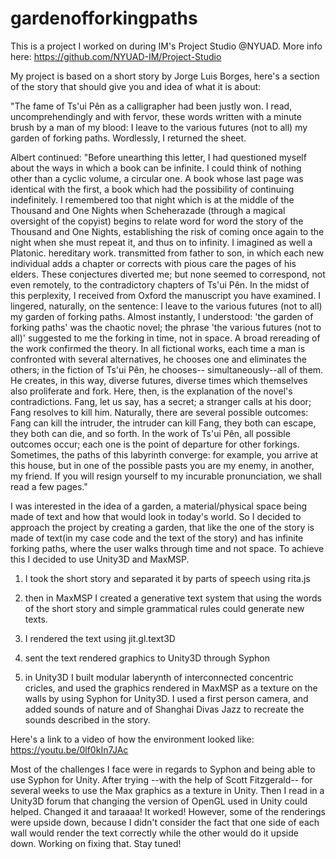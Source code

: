 # gardenofforkingpaths
This is a project I worked on during IM's Project Studio @NYUAD. More info here: https://github.com/NYUAD-IM/Project-Studio

My project is based on a short story by Jorge Luis Borges, here's a section of the story that should give you and idea of what it is about:

"The fame of Ts'ui Pên as a calligrapher had been justly won. I read, uncomprehendingly and with fervor, these words written with a minute brush by a man of my blood: I leave to the various futures (not to all) my garden of forking paths. Wordlessly, I returned the sheet. 

Albert continued: "Before unearthing this letter, I had questioned myself about the ways in which a book can be infinite. I could think of nothing other than a cyclic volume, a circular one. A book whose last page was identical with the first, a book which had the possibility of continuing indefinitely. I remembered too that night which is at the middle of the Thousand and One Nights when Scheherazade (through a magical oversight of the copyist) begins to relate word for word the story of the Thousand and One Nights, establishing the risk of coming once again to the night when she must repeat it, and thus on to infinity. I imagined as well a Platonic. hereditary work. transmitted from father to son, in which each new individual adds a chapter or corrects with pious care the pages of his elders. These conjectures diverted me; but none seemed to correspond, not even remotely, to the contradictory chapters of Ts'ui Pên. In the midst of this perplexity, I received from Oxford the manuscript you have examined. I lingered, naturally, on the sentence: I leave to the various futures (not to all) my garden of forking paths. Almost instantly, I understood: 'the garden of forking paths' was the chaotic novel; the phrase 'the various futures (not to all)' suggested to me the forking in time, not in space. A broad rereading of the work confirmed the theory. In all fictional works, each time a man is confronted with several alternatives, he chooses one and eliminates the others; in the fiction of Ts'ui Pên, he chooses-- simultaneously--all of them. He creates, in this way, diverse futures, diverse times which themselves also proliferate and fork. Here, then, is the explanation of the novel's contradictions. Fang, let us say, has a secret; a stranger calls at his door; Fang resolves to kill him. Naturally, there are several possible outcomes: Fang can kill the intruder, the intruder can kill Fang, they both can escape, they both can die, and so forth. In the work of Ts'ui Pên, all possible outcomes occur; each one is the point of departure for other forkings. Sometimes, the paths of this labyrinth converge: for example, you arrive at this house, but in one of the possible pasts you are my enemy, in another, my friend. If you will resign yourself to my incurable pronunciation, we shall read a few pages." 

I was interested in the idea of a garden, a material/physical space being made of text and how that would look in today's world. So I decided to approach the project by creating a garden, that like the one of the story is made of text(in my case code and the text of the story) and has infinite forking paths, where the user walks through time and not space. To achieve this I decided to use Unity3D and MaxMSP.

  1) I took the short story and separated it by parts of speech using rita.js 
  
  2) then in MaxMSP I created a generative text system that using the words of the short story and simple grammatical rules could generate new texts.
  
  3) I rendered the text using jit.gl.text3D
  
  4) sent the text rendered graphics to Unity3D through Syphon
  
  5) in Unity3D I built modular laberynth of interconnected concentric cricles, and used the graphics rendered in MaxMSP as a texture on the walls by using Syphon for Unity3D. I used a first person camera, and added sounds of nature and of Shanghai Divas Jazz to recreate the sounds described in the story. 
  
  Here's a link to a video of how the environment looked like: https://youtu.be/0lf0kIn7JAc
  
Most of the challenges I face were in regards to Syphon and being able to use Syphon for Unity. After trying --with the help of Scott Fitzgerald-- for several weeks to use the Max graphics as a texture in Unity. Then I read in a Unity3D forum that changing the version of OpenGL used in Unity could helped. Changed it and taraaaa! It worked! However, some of the renderings were upside down, because I didn't consider the fact that one side of each wall would render the text correctly while the other would do it upside down. Working on fixing that. Stay tuned! 
